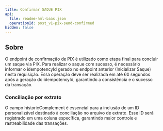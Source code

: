 ```yaml
---
title: Confirmar SAQUE PIX
api:
  file: readme-hml-baas.json
  operationId: post_v1-pix-send-confirmed
hidden: false
---
```

## Sobre

O endpoint de confirmação de PIX é utilizado como etapa final para concluir um saque via PIX. Para realizar o saque com sucesso, é necessário informar o idempotencyId gerado no endpoint anterior (Inicializar Saque) nesta requisição. Essa operação deve ser realizada em até 60 segundos após a geração do idempotencyId, garantindo a consistência e o sucesso da transação. 

### Conciliação por extrato

O campo historicComplement é essencial para a inclusão de um ID personalizável destinado à conciliação no arquivo de extrato. Esse ID será registrado em uma coluna específica, garantindo maior controle e rastreabilidade das transações.